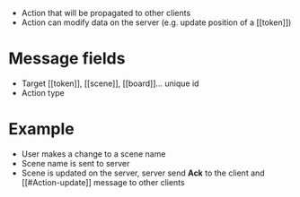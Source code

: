- Action that will be propagated to other clients
- Action can modify data on the server (e.g. update position of a [[token]])

# Message fields
- Target [[token]], [[scene]], [[board]]... unique id
- Action type

# Example
- User makes a change to a scene name
- Scene name is sent to server
- Scene is updated on the server, server send **Ack** to the client and [[#Action-update]] message to other clients